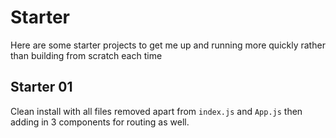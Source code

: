 # Starter

Here are some starter projects to get me up and running more quickly rather than building from scratch each time

## Starter 01

Clean install with all files removed apart from `index.js` and `App.js` then adding in 3 components for routing as well.

